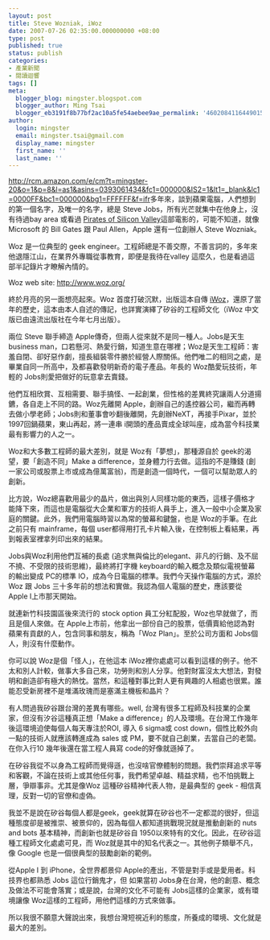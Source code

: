 ```yaml
---
layout: post
title: Steve Wozniak, iWoz
date: 2007-07-26 02:35:00.000000000 +08:00
type: post
published: true
status: publish
categories:
- 產業新聞
- 閱讀迴響
tags: []
meta:
  blogger_blog: mingster.blogspot.com
  blogger_author: Ming Tsai
  blogger_eb3191f8b77bf2ac10a5fe54aebee9ae_permalink: '4602084116449015137'
author:
  login: mingster
  email: mingster.tsai@gmail.com
  display_name: mingster
  first_name: ''
  last_name: ''
---
```

<p><a href="http://rcm.amazon.com/e/cm?t=mingster-20&#038;o=1&#038;p=8&#038;l=as1&#038;asins=0393061434&#038;fc1=000000&#038;IS2=1&#038;lt1=_blank&#038;lc1=0000FF&#038;bc1=000000&#038;bg1=FFFFFF&#038;f=ifr">http://rcm.amazon.com/e/cm?t=mingster-20&#038;o=1&#038;p=8&#038;l=as1&#038;asins=0393061434&#038;fc1=000000&#038;IS2=1&#038;lt1=_blank&#038;lc1=0000FF&#038;bc1=000000&#038;bg1=FFFFFF&#038;f=ifr</a>多年來，談到蘋果電腦，人們想到的第一個名字，及唯一的名字，總是 Steve Jobs，所有光芒就集中在他身上，沒有待過bay area 或看過 <a href="http://www.amazon.com/gp/product/B0009NSCS0?ie=UTF8&amp;tag=mingster-20&amp;linkCode=as2&amp;camp=1789&amp;creative=9325&amp;creativeASIN=B0009NSCS0">Pirates of Silicon Valley</a>這部電影的，可能不知道，就像 Microsoft 的 Bill Gates 跟 Paul Allen，Apple 還有一位創辦人 Steve Wozniak。</p>
<p>Woz 是一位典型的 geek engineer。工程師總是不善交際，不善言詞的，多年來他退隱江山，在業界外專職從事教育，即便是我待在valley 這麼久，也是看過這部半記錄片才瞭解內情的。</p>
<p>Woz web site: <a href="http://www.woz.org/" target="_blank">http://www.woz.org/</a></p>
<p>終於月亮的另一面想亮起來。Woz 首度打破沉默，出版這本自傳 <a href="http://rcm.amazon.com/e/cm?t=mingster-20&amp;o=1&amp;p=8&amp;l=as1&amp;asins=0393061434&amp;fc1=000000&amp;IS2=1&amp;lt1=_blank&amp;lc1=0000FF&amp;bc1=000000&amp;bg1=FFFFFF&amp;f=ifr" target="_blank">iWoz</a>，還原了當年的歷史，這本由本人自述的傳記，也詳實演繹了矽谷的工程師文化（iWoz 中文版已由遠流出版社在今年七月出版）。 </p>
<p>兩位 Steve 聯手締造 Apple傳奇，但兩人從來就不是同一種人。Jobs是天生business man，口若懸河、熱愛行銷，知道生意在哪裡；Woz是天生工程師：害羞自閉、卻好惡作劇，擅長組裝零件勝於經營人際關係。他們唯二的相同之處，是畢業自同一所高中，及都喜歡發明新奇的電子產品。年長的 Woz酷愛玩技術，年輕的 Jobs則愛把做好的玩意拿去賣錢。</p>
<p>他們互相欣賞、互相需要、聯手搞怪、一起創業，但性格的差異終究讓兩人分道揚鑣，各自走上不同的路。Woz先離開 Apple，創辦自己的遙控器公司，繼而再轉去做小學老師；Jobs則和董事會吵翻後離開，先創辦NeXT，再接手Pixar，並於1997回鍋蘋果，東山再起，將一連串 i開頭的產品賣成全球叫座，成為當今科技業最有影響力的人之一。 </p>
<p>Woz和大多數工程師的最大差別，就是 Woz有「夢想」，那種源自於 geek的渴望，要「創造不同」Make a difference，並身體力行去做。這指的不是賺錢 (創一家公司或股票上市或成為億萬富翁)，而是創造一個時代，一個可以幫助眾人的創新。 </p>
<p>比方說，Woz總喜歡用最少的晶片，做出與別人同樣功能的東西，這樣子價格才能降下來，而這也是電腦從大企業和軍方的技術人員手上，進入一般中小企業及家庭的關鍵。此外，我們用電腦時習以為常的螢幕和鍵盤，也是 Woz的手筆。在此之前只有 mainframe，每個 user都得用打孔卡片輸入後，在控制板上看結果，再到報表室裡拿列印出來的結果。 </p>
<p>Jobs與Woz利用他們互補的長處 (追求無與倫比的elegant、非凡的行銷、及不屈不撓、不受限的技術思維)，最終將打字機 keyboard的輸入概念及類似電視螢幕的輸出變成 PC的標準 IO，成為今日電腦的標準。我們今天操作電腦的方式，源於 Woz 跟 Jobs 三十多年前的想法和實做。我認為個人電腦的歷史，應該要從 Apple I上市那天開始。 </p>
<p>就連新竹科技園區後來流行的 stock option 員工分紅配股，Woz也早就做了，而且是個人來做。在 Apple上市前，他拿出一部份自己的股票，低價賣給他認為對蘋果有貢獻的人，包含同事和朋友，稱為「Woz Plan」。至於公司方面和 Jobs個人，則沒有什麼動作。 </p>
<p>你可以說 Woz是個「怪人」，在他這本 iWoz裡你處處可以看到這樣的例子。他不太和別人計較，做事大多自己來，功勞則和別人分享。他對財富沒太大想法，對發明和創造卻有極大的熱忱。當然，和這種對事比對人更有興趣的人相處也很累。誰能忍受新房裡不是堆滿玫瑰而是塞滿主機板和晶片？</p>
<p>有人問過我矽谷跟台灣的差異有哪些。well, 台灣有很多工程師及科技業的企業家，但沒有汐谷這種真正想「Make a difference」的人及環境。在台灣工作幾年後這環境迫使每個人每天專注於ROI, 導入 6 sigma或 cost down，個性比較外向一點的技術人就應該轉進成為 sales 或 PM，要不就自己創業，去當自己的老闆。在你入行10 幾年後還在當工程人員寫 code的好像就遜掉了。</p>
<p>在矽谷我從不以身為工程師而覺得遜，也沒啥官僚體制的問題。我們崇拜追求平等和客觀，不論在技術上或其他任何事，我們希望卓越、精益求精，也不怕挑戰上層，爭辯事非。尤其是像Woz 這種矽谷精神代表人物，是最典型的 geek - 相信真理，反對一切的官僚和虛偽。</p>
<p>我並不是說在矽谷每個人都是geek，geek就算在矽谷也不一定都混的很好，但這種態度卻是被推崇、被景仰的，因為每個人都知道挑戰現況就是推動創新的 nuts and bots 基本精神，而創新也就是矽谷自 1950以來特有的文化。因此，在矽谷這種工程師文化處處可見，而 Woz就是其中的知名代表之一。其他例子類舉不凡，像 Google 也是一個很典型的鼓勵創新的範例。</p>
<p>從Apple I 到 iPhone，全世界都景仰 Apple的產出，不管是對手或是愛用者。科技界也都熟悉 Jobs 這位行銷鬼才，但 如果當初 Jobs身在台灣，他的創意、概念及做法不可能會落實；或是說，台灣的文化不可能有 Jobs這樣的企業家，或有環境讓像 Woz這樣的工程師，用他們這樣的方式來做事。 </p>
<p>所以我很不願意大聲說出來，我想台灣短視近利的態度，所養成的環境、文化就是最大的差別。</p></p>
